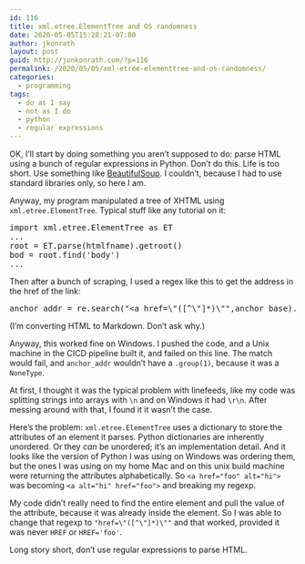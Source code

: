 ```yaml
---
id: 116
title: xml.etree.ElementTree and OS randomness
date: 2020-05-05T15:28:21-07:00
author: jkonrath
layout: post
guid: http://jonkonrath.com/?p=116
permalink: /2020/05/05/xml-etree-elementtree-and-os-randomness/
categories:
  - programming
tags:
  - do as I say
  - not as I do
  - python
  - regular expressions
---
```

OK, I&#8217;ll start by doing something you aren&#8217;t supposed to do: parse HTML using a bunch of regular expressions in Python. Don&#8217;t do this. Life is too short. Use something like <a href="https://www.crummy.com/software/BeautifulSoup/" target="_blank" rel="noopener noreferrer">BeautifulSoup</a>. I couldn&#8217;t, because I had to use standard libraries only, so here I am.

Anyway, my program manipulated a tree of XHTML using `xml.etree.ElementTree`. Typical stuff like any tutorial on it:

<pre>import xml.etree.ElementTree as ET
...
root = ET.parse(htmlfname).getroot()
bod = root.find('body')
...</pre>

Then after a bunch of scraping, I used a regex like this to get the address in the href of the link:

<pre>anchor_addr = re.search("&lt;a href=\"([^\"]*)\"",anchor_base).group(1)
</pre>

(I&#8217;m converting HTML to Markdown. Don&#8217;t ask why.) 

Anyway, this worked fine on Windows. I pushed the code, and a Unix machine in the CICD pipeline built it, and failed on this line. The match would fail, and `anchor_addr` wouldn&#8217;t have a `.group(1)`, because it was a `NoneType`.

At first, I thought it was the typical problem with linefeeds, like my code was splitting strings into arrays with `\n` and on Windows it had `\r\n`. After messing around with that, I found it it wasn&#8217;t the case.

Here&#8217;s the problem: `xml.etree.ElementTree` uses a dictionary to store the attributes of an element it parses. Python dictionaries are inherently unordered. Or they _can_ be unordered; it&#8217;s an implementation detail. And it looks like the version of Python I was using on Windows was ordering them, but the ones I was using on my home Mac and on this unix build machine were returning the attributes alphabetically. So `<a href="foo" alt="hi">` was becoming `<a alt="hi" href="foo">` and breaking my regexp. 

My code didn&#8217;t really need to find the entire element and pull the value of the attribute, because it was already inside the element. So I was able to change that regexp to `"href=\"([^\"]*)\""` and that worked, provided it was never `HREF` or `HREF='foo'`. 

Long story short, don&#8217;t use regular expressions to parse HTML.